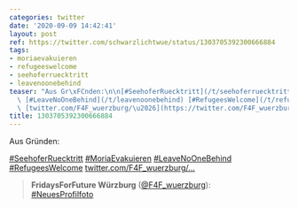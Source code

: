 ```yaml
---
categories: twitter
date: '2020-09-09 14:42:41'
layout: post
ref: https://twitter.com/schwarzlichtwue/status/1303705392300666884
tags:
- moriaevakuieren
- refugeeswelcome
- seehoferruecktritt
- leavenoonebehind
teaser: "Aus Gr\xFCnden:\n\n[#SeehoferRuecktritt](/t/seehoferruecktritt) [#MoriaEvakuieren](/t/moriaevakuieren)\
  \ [#LeaveNoOneBehind](/t/leavenoonebehind) [#RefugeesWelcome](/t/refugeeswelcome)\
  \ [twitter.com/F4F_wuerzburg/\u2026](https://twitter.com/F4F_wuerzburg/status/1303704954792800258)"
title: 1303705392300666884
---
```

Aus Gründen:

[#SeehoferRuecktritt](/t/seehoferruecktritt) [#MoriaEvakuieren](/t/moriaevakuieren) [#LeaveNoOneBehind](/t/leavenoonebehind) [#RefugeesWelcome](/t/refugeeswelcome) [twitter.com/F4F_wuerzburg/…](https://twitter.com/F4F_wuerzburg/status/1303704954792800258)
> <b>FridaysForFuture Würzburg</b> ([@F4F_wuerzburg](https://twitter.com/F4F_wuerzburg)):  
>[#NeuesProfilfoto](/t/neuesprofilfoto)   

